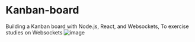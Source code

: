 # Kanban-board
Building a  Kanban board with Node.js, React, and Websockets,  To exercise studies on Websockets
![image](https://user-images.githubusercontent.com/57814784/216434364-77268987-6402-4339-9e29-4e9ed8d98545.png)



